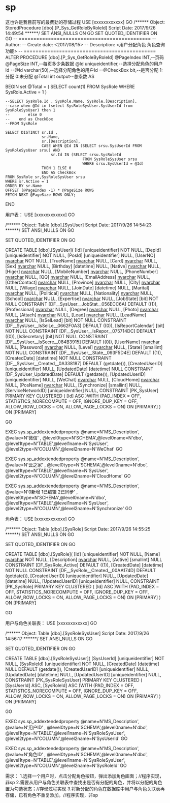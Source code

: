 # sp
这也许是我目前写的最费劲的存储过程
USE [xxxxxxxxxxxx]
GO
/****** Object:  StoredProcedure [dbo].[P_Sys_GetRoleByRoleId]    Script Date: 2017/9/26 14:49:54 ******/
SET ANSI_NULLS ON
GO
SET QUOTED_IDENTIFIER ON
GO
-- =============================================
-- Author:		<chenfang>
-- Create date: <2017/08/15>
-- Description:	<用户分配角色 角色查询功能>
-- =============================================
ALTER PROCEDURE [dbo].[P_Sys_GetRoleByRoleId]
	@PageIndex INT,--页码
	@PageSize INT,--每页多少条数据
	@Id  uniqueidentifier,--选择分配角色的用户Id
	--@Id  varchar(50),--选择分配角色的用户Id
	--@CheckBox bit,--是否分配 1:分配 0:未分配
	@Total int output--总条数
AS

BEGIN
	set @Total = (  SELECT count(1) 
					FROM SysRole
					WHERE SysRole.Active = 1 )

	--SELECT SysRole.Id , SysRole.Name, SysRole.[Description],
	--case when @Id in (select SysRoleSysUser.SysUserId from SysRoleSysUser) then 1 
    --        else 0
    --    end as CheckBox
	--FROM SysRole

	SELECT DISTINCT sr.Id ,
					sr.Name, 
					sr.[Description],
					CASE WHEN @Id IN (SELECT srsu.SysUserId FROM SysRoleSysUser srsu) AND 
						sr.Id IN (SELECT srsu.SysRoleId
									  FROM SysRoleSysUser srsu
									  WHERE srsu.SysUserId = @Id)
					THEN 1 ELSE 0
					END AS CheckBox
	FROM SysRole sr,SysRoleSysUser srsu
	WHERE sr.Active = 1
	ORDER BY sr.Name
	OFFSET (@PageIndex -1) * @PageSize ROWS
	FETCH NEXT @PageSize ROWS ONLY;
END


用户表：
USE [xxxxxxxxxxxx]
GO

/****** Object:  Table [dbo].[SysUser]    Script Date: 2017/9/26 14:54:23 ******/
SET ANSI_NULLS ON
GO

SET QUOTED_IDENTIFIER ON
GO

CREATE TABLE [dbo].[SysUser](
	[Id] [uniqueidentifier] NOT NULL,
	[DepId] [uniqueidentifier] NOT NULL,
	[PosId] [uniqueidentifier] NULL,
	[UserNO] [nvarchar](200) NOT NULL,
	[TrueName] [nvarchar](200) NULL,
	[Card] [nvarchar](50) NULL,
	[Sex] [nvarchar](10) NULL,
	[Birthday] [datetime] NULL,
	[Native] [nvarchar](200) NULL,
	[Higer] [nvarchar](200) NULL,
	[MobileNumber] [nvarchar](200) NULL,
	[PhoneNumber] [nvarchar](200) NULL,
	[QQ] [nvarchar](50) NULL,
	[EmailAddress] [nvarchar](200) NULL,
	[OtherContact] [nvarchar](200) NULL,
	[Province] [nvarchar](200) NULL,
	[City] [nvarchar](200) NULL,
	[Village] [nvarchar](200) NULL,
	[JoinDate] [datetime] NULL,
	[Marital] [nvarchar](10) NULL,
	[Political] [nvarchar](50) NULL,
	[Nationality] [nvarchar](20) NULL,
	[School] [nvarchar](50) NULL,
	[Expertise] [nvarchar](3000) NULL,
	[JobState] [bit] NOT NULL CONSTRAINT [DF__SysUser__JobStat__056ECC6A]  DEFAULT ((1)),
	[Professional] [nvarchar](100) NULL,
	[Degree] [nvarchar](20) NULL,
	[Photo] [nvarchar](200) NULL,
	[Attach] [nvarchar](500) NULL,
	[Lead] [nvarchar](4000) NULL,
	[LeadName] [nvarchar](4000) NULL,
	[IsSelLead] [bit] NOT NULL CONSTRAINT [DF__SysUser__IsSelLe__0662F0A3]  DEFAULT ((0)),
	[IsReportCalendar] [bit] NOT NULL CONSTRAINT [DF__SysUser__IsRepor__075714DC]  DEFAULT ((0)),
	[IsSecretary] [bit] NOT NULL CONSTRAINT [DF__SysUser__IsSecre__084B3915]  DEFAULT ((0)),
	[UserName] [nvarchar](200) NULL,
	[Password] [nvarchar](200) NULL,
	[Level] [nvarchar](10) NULL,
	[State] [smallint] NOT NULL CONSTRAINT [DF__SysUser__State__093F5D4E]  DEFAULT ((1)),
	[CreatedDate] [datetime] NOT NULL CONSTRAINT [DF__SysUser__Created__0A338187]  DEFAULT (getdate()),
	[CreatedUserID] [uniqueidentifier] NULL,
	[UpdatedDate] [datetime] NULL CONSTRAINT [DF_SysUser_UpdatedDate]  DEFAULT (getdate()),
	[UpdatedUserID] [uniqueidentifier] NULL,
	[WeChat] [nvarchar](50) NULL,
	[CloudHome] [nvarchar](50) NULL,
	[PosName] [nvarchar](200) NULL,
	[Synchronize] [smallint] NULL,
	[ServiceNetworkID] [uniqueidentifier] NULL,
 CONSTRAINT [PK_SysUser] PRIMARY KEY CLUSTERED 
(
	[Id] ASC
)WITH (PAD_INDEX = OFF, STATISTICS_NORECOMPUTE = OFF, IGNORE_DUP_KEY = OFF, ALLOW_ROW_LOCKS = ON, ALLOW_PAGE_LOCKS = ON) ON [PRIMARY]
) ON [PRIMARY]

GO

EXEC sys.sp_addextendedproperty @name=N'MS_Description', @value=N'微信' , @level0type=N'SCHEMA',@level0name=N'dbo', @level1type=N'TABLE',@level1name=N'SysUser', @level2type=N'COLUMN',@level2name=N'WeChat'
GO

EXEC sys.sp_addextendedproperty @name=N'MS_Description', @value=N'云之家' , @level0type=N'SCHEMA',@level0name=N'dbo', @level1type=N'TABLE',@level1name=N'SysUser', @level2type=N'COLUMN',@level2name=N'CloudHome'
GO

EXEC sys.sp_addextendedproperty @name=N'MS_Description', @value=N'0新增 1已编辑 2已同步' , @level0type=N'SCHEMA',@level0name=N'dbo', @level1type=N'TABLE',@level1name=N'SysUser', @level2type=N'COLUMN',@level2name=N'Synchronize'
GO



角色表：
USE [xxxxxxxxxxxx]
GO

/****** Object:  Table [dbo].[SysRole]    Script Date: 2017/9/26 14:55:25 ******/
SET ANSI_NULLS ON
GO

SET QUOTED_IDENTIFIER ON
GO

CREATE TABLE [dbo].[SysRole](
	[Id] [uniqueidentifier] NOT NULL,
	[Name] [nvarchar](200) NOT NULL,
	[Description] [nvarchar](400) NULL,
	[Active] [smallint] NULL CONSTRAINT [DF_SysRole_Active]  DEFAULT ((1)),
	[CreatedDate] [datetime] NOT NULL CONSTRAINT [DF__SysRole__Created__00AA174D]  DEFAULT (getdate()),
	[CreatedUserID] [uniqueidentifier] NULL,
	[UpdatedDate] [datetime] NULL,
	[UpdatedUserID] [uniqueidentifier] NULL,
 CONSTRAINT [PK_SysRole] PRIMARY KEY CLUSTERED 
(
	[Id] ASC
)WITH (PAD_INDEX = OFF, STATISTICS_NORECOMPUTE = OFF, IGNORE_DUP_KEY = OFF, ALLOW_ROW_LOCKS = ON, ALLOW_PAGE_LOCKS = ON) ON [PRIMARY]
) ON [PRIMARY]

GO

用户与角色关联表：
USE [xxxxxxxxxxxx]
GO

/****** Object:  Table [dbo].[SysRoleSysUser]    Script Date: 2017/9/26 14:56:17 ******/
SET ANSI_NULLS ON
GO

SET QUOTED_IDENTIFIER ON
GO

CREATE TABLE [dbo].[SysRoleSysUser](
	[SysUserId] [uniqueidentifier] NOT NULL,
	[SysRoleId] [uniqueidentifier] NOT NULL,
	[CreatedDate] [datetime] NULL DEFAULT (getdate()),
	[CreatedUserID] [uniqueidentifier] NULL,
	[UpdatedDate] [datetime] NULL,
	[UpdatedUserID] [uniqueidentifier] NULL,
 CONSTRAINT [PK_SysRoleSysUser] PRIMARY KEY CLUSTERED 
(
	[SysUserId] ASC,
	[SysRoleId] ASC
)WITH (PAD_INDEX = OFF, STATISTICS_NORECOMPUTE = OFF, IGNORE_DUP_KEY = OFF, ALLOW_ROW_LOCKS = ON, ALLOW_PAGE_LOCKS = ON) ON [PRIMARY]
) ON [PRIMARY]

GO

EXEC sys.sp_addextendedproperty @name=N'MS_Description', @value=N'用户ID' , @level0type=N'SCHEMA',@level0name=N'dbo', @level1type=N'TABLE',@level1name=N'SysRoleSysUser', @level2type=N'COLUMN',@level2name=N'SysUserId'
GO

EXEC sys.sp_addextendedproperty @name=N'MS_Description', @value=N'角色ID' , @level0type=N'SCHEMA',@level0name=N'dbo', @level1type=N'TABLE',@level1name=N'SysRoleSysUser', @level2type=N'COLUMN',@level2name=N'SysRoleId'
GO

需求：
1.选择一个用户时，点击分配角色按钮，弹出添加角色画面；//程序实现，非sp
2.需要从用户与角色关联表中查找出是否有分配的角色，并将以分配的角色置为勾选状态；//存储过程实现
3.将新分配的角色在数据库中用户与角色关联表再存储，已有角色不重复添加。//程序实现，非sp




